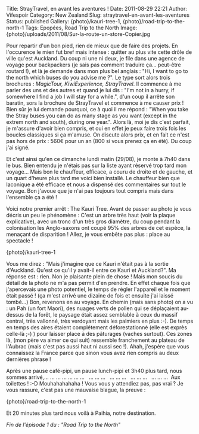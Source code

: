 Title: StrayTravel, en avant les aventures !
Date: 2011-08-29 22:21
Author: Vifespoir
Category: New Zealand
Slug: straytravel-en-avant-les-aventures
Status: published
Gallery: {photo}/kauri-tree-1, {photo}/road-trip-to-the-north-1
Tags: Epopées, Road Trip to the North
Image: {photo}/uploads/2011/08/Sur-la-route-un-store-Copier.jpg

Pour repartir d'un bon pied, rien de mieux que de faire des projets. En
l'occurence le mien fut bref mais intense : quitter au plus vite cette
drôle de ville qu'est Auckland. Du coup ni une ni deux, je file dans une
agence de voyage pour backpackers (je sais pas comment traduire ça...
peut-être routard !), et là je demande dans mon plus bel anglais : "Hi,
I want to go to the north which buses do you advise me ?". Le type sort
alors trois brochures : *MagicTour, KiwiExperience, StrayTravel*. Il
commence à me parler des uns et des autres et quand je lui dis : "I'm
not in a hurry, if somewhere I find a job I will stay for a while.",
d'un coup il arrête son baratin, sors la brochure de StrayTravel et
commence à me causer prix ! Bien sûr je lui demande pourquoi, ce à quoi
il me répond : "When you take the Stray buses you can do as many stage
as you want (except in the extrem north and south), during one year.".
Alors là, moi je dis c'est parfait, je m'assure d'avoir bien compris, et
oui en effet je peux faire trois fois les boucles classiques si ça
m'amuse. On discute alors prix, et en fait ce n'est pas hors de prix :
560€ pour un an (800 si vous prenez ça en été). Du coup j'ai signé.

Et c'est ainsi qu'en ce dimanche lundi matin (29/08), je monte à 7h40
dans le bus. Bien entendu je n'étais pas sur la liste ayant réservé trop
tard mon voyage... Mais bon le chauffeur, efficace, a couru de droite et
de gauche, et un quart d'heure plus tard me voici bien installé. Le
chauffeur bien que laconique a été efficace et nous a dispensé des
commentaires sur tout le voyage. Bon j'avoue que je n'ai pas toujours
tout compris mais dans l'ensemble ça a été !

Voici notre premier arrêt : The Kauri Tree. Avant de passer au photo je
vous décris un peu le phénomène : C'est un arbre très haut (voir la
plaque explicative), avec un tronc d'un très gros diamètre, du coup
pendant la colonisation les Anglo-saxons ont coupé 95% des arbres de cet
espèce, la menaçant de disparition ! Allez, je vous embête pas plus :
place au spectacle !

{photo}/kauri-tree-1

Vous me direz : "Mais j'imagine que ce Kauri n'était pas à la sortie
d'Auckland. Qu'est ce qu'il y avait-il entre ce Kauri et Auckland?". Ma
réponse est : rien. Non je plaisante plein de chose ! Mais mon soucis du
détail de la photo ne m'a pas permit d'en prendre. En effet chaque fois
que j'apercevais une photo potentiel, le temps de régler l'appareil et
le moment était passé ! (ça m'est arrivé une dizaine de fois et ensuite
j'ai laissé tombé...) Bon, revenons en au voyage. En chemin (mais sans
photo) on a vu : un Pah (un fort Maori), des nuages verts de pollen qui
se déplaçaient au-dessus de la forêt, le paysage était assez semblable à
ceux du massif central, très vallonné, très verdoyant mais les palmiers
en plus :-). De temps en temps des aires étaient complétement
déforestationné (elle est exprès celle-là ;-) ) pour laisser place à des
pâturages (vaches surtout). Ces zones là, (mon père va aimer ce qui
suit) ressemble franchement au plateau de l'Aubrac (mais c'est pas aussi
haut ni aussi sec !). Ahah, j'espère que vous connaissez la France parce
que sinon vous avez rien compris au deux dernières phrase !

Après une pause café-pipi, un pause lunch-pipi et 3h40 plus tard, nous
sommes arrivé,... ... ... ... ... ... ...   ... ... ...   ... ... ...  
... ... ...   ... ... ...  Aux toilettes ! :-D Mouhahahahaha ! Vous vous
y attendiez pas, pas vrai ? Je vous rassure, c'est pas une mauvaise
blague, la preuve :

{photo}/road-trip-to-the-north-1

Et 20 minutes plus tard nous voilà à Paihia, notre destination.

*Fin de l'épisode 1 du : "Road Trip to the North"*
